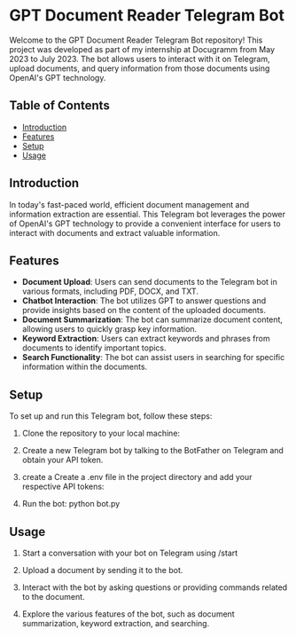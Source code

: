 # GPT Document Reader Telegram Bot

Welcome to the GPT Document Reader Telegram Bot repository! This project was developed as part of my internship at Docugramm from May 2023 to July 2023. The bot allows users to interact with it on Telegram, upload documents, and query information from those documents using OpenAI's GPT technology.

## Table of Contents
- [Introduction](#introduction)
- [Features](#features)
- [Setup](#setup)
- [Usage](#usage)

## Introduction

In today's fast-paced world, efficient document management and information extraction are essential. This Telegram bot leverages the power of OpenAI's GPT technology to provide a convenient interface for users to interact with documents and extract valuable information.

## Features

- **Document Upload**: Users can send documents to the Telegram bot in various formats, including PDF, DOCX, and TXT.
- **Chatbot Interaction**: The bot utilizes GPT to answer questions and provide insights based on the content of the uploaded documents.
- **Document Summarization**: The bot can summarize document content, allowing users to quickly grasp key information.
- **Keyword Extraction**: Users can extract keywords and phrases from documents to identify important topics.
- **Search Functionality**: The bot can assist users in searching for specific information within the documents.

## Setup

To set up and run this Telegram bot, follow these steps:

1. Clone the repository to your local machine:

2. Create a new Telegram bot by talking to the BotFather on Telegram and obtain your API token.

3. create a Create a .env file in the project directory and add your respective API tokens:
   
5. Run the bot:
   python bot.py


## Usage

1. Start a conversation with your bot on Telegram using /start

2. Upload a document by sending it to the bot.

3. Interact with the bot by asking questions or providing commands related to the document.

4. Explore the various features of the bot, such as document summarization, keyword extraction, and searching.
   
